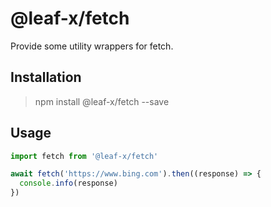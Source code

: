 # @leaf-x/fetch

Provide some utility wrappers for fetch.

## Installation

> npm install @leaf-x/fetch --save

## Usage

```typescript
import fetch from '@leaf-x/fetch'

await fetch('https://www.bing.com').then((response) => {
  console.info(response)
})
```
